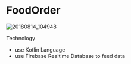 # FoodOrder
![20180814_104948](https://user-images.githubusercontent.com/11191444/44070790-fcd9c5f2-9faf-11e8-8c57-37d9e5287140.gif)

Technology
 - use Kotlin Language
 - use Firebase Realtime Database to feed data  
